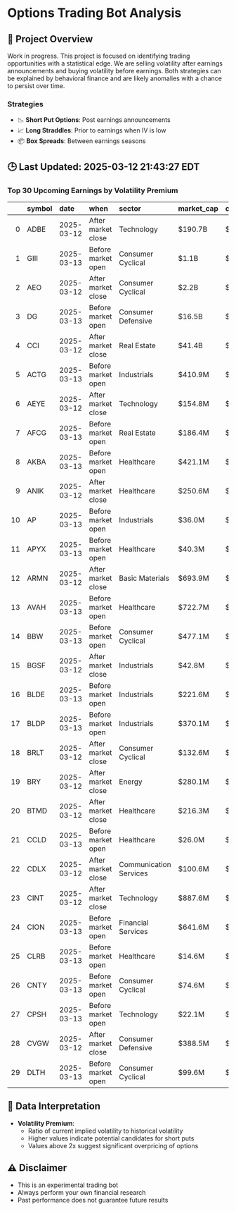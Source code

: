 # Options Trading Bot Analysis

## 🚀 Project Overview
Work in progress. This project is focused on identifying trading opportunities with a statistical edge.
We are selling volatility after earnings announcements and buying volatility before earnings.
Both strategies can be explained by behavioral finance and are likely anomalies with a chance to persist over time.

### Strategies
- 📉 **Short Put Options**: Post earnings announcements
- 📈 **Long Straddles**: Prior to earnings when IV is low
- 📦 **Box Spreads**: Between earnings seasons

## 🕒 Last Updated: 2025-03-12 21:43:27 EDT

### Top 30 Upcoming Earnings by Volatility Premium

|    | symbol   | date       | when               | sector                 | market_cap   | close   | hv_current   | iv_current   | vol_premium   |
|---:|:---------|:-----------|:-------------------|:-----------------------|:-------------|:--------|:-------------|:-------------|:--------------|
|  0 | ADBE     | 2025-03-12 | After market close | Technology             | $190.7B      | $433.66 | 21.74%       | 49.35%       | 2.27x         |
|  1 | GIII     | 2025-03-13 | Before market open | Consumer Cyclical      | $1.1B        | $25.92  | 36.34%       | 77.22%       | 2.12x         |
|  2 | AEO      | 2025-03-12 | After market close | Consumer Cyclical      | $2.2B        | $11.49  | 42.28%       | 72.10%       | 1.71x         |
|  3 | DG       | 2025-03-13 | Before market open | Consumer Defensive     | $16.5B       | $78.64  | 38.44%       | 60.43%       | 1.57x         |
|  4 | CCI      | 2025-03-12 | After market close | Real Estate            | $41.4B       | $97.63  | 22.84%       | 32.55%       | 1.43x         |
|  5 | ACTG     | 2025-03-13 | Before market open | Industrials            | $410.9M      | $4.23   | nan%         | nan%         | nanx          |
|  6 | AEYE     | 2025-03-12 | After market close | Technology             | $154.8M      | $12.08  | nan%         | nan%         | nanx          |
|  7 | AFCG     | 2025-03-13 | Before market open | Real Estate            | $186.4M      | $8.36   | nan%         | nan%         | nanx          |
|  8 | AKBA     | 2025-03-13 | Before market open | Healthcare             | $421.1M      | $1.93   | nan%         | nan%         | nanx          |
|  9 | ANIK     | 2025-03-12 | After market close | Healthcare             | $250.6M      | $16.79  | nan%         | nan%         | nanx          |
| 10 | AP       | 2025-03-13 | Before market open | Industrials            | $36.0M       | $1.84   | nan%         | nan%         | nanx          |
| 11 | APYX     | 2025-03-13 | Before market open | Healthcare             | $40.3M       | $1.05   | nan%         | nan%         | nanx          |
| 12 | ARMN     | 2025-03-12 | After market close | Basic Materials        | $693.9M      | $3.98   | nan%         | nan%         | nanx          |
| 13 | AVAH     | 2025-03-13 | Before market open | Healthcare             | $722.7M      | $3.82   | nan%         | nan%         | nanx          |
| 14 | BBW      | 2025-03-13 | Before market open | Consumer Cyclical      | $477.1M      | $36.09  | nan%         | nan%         | nanx          |
| 15 | BGSF     | 2025-03-12 | After market close | Industrials            | $42.8M       | $4.06   | nan%         | nan%         | nanx          |
| 16 | BLDE     | 2025-03-13 | Before market open | Industrials            | $221.6M      | $2.91   | nan%         | nan%         | nanx          |
| 17 | BLDP     | 2025-03-13 | Before market open | Industrials            | $370.1M      | $1.20   | nan%         | nan%         | nanx          |
| 18 | BRLT     | 2025-03-12 | After market close | Consumer Cyclical      | $132.6M      | $1.30   | nan%         | nan%         | nanx          |
| 19 | BRY      | 2025-03-12 | After market close | Energy                 | $280.1M      | $3.53   | nan%         | nan%         | nanx          |
| 20 | BTMD     | 2025-03-12 | After market close | Healthcare             | $216.3M      | $4.13   | nan%         | nan%         | nanx          |
| 21 | CCLD     | 2025-03-13 | Before market open | Healthcare             | $26.0M       | $1.60   | nan%         | nan%         | nanx          |
| 22 | CDLX     | 2025-03-12 | After market close | Communication Services | $100.6M      | $2.02   | nan%         | nan%         | nanx          |
| 23 | CINT     | 2025-03-12 | After market close | Technology             | $887.6M      | $6.50   | nan%         | nan%         | nanx          |
| 24 | CION     | 2025-03-13 | Before market open | Financial Services     | $641.6M      | $12.12  | nan%         | nan%         | nanx          |
| 25 | CLRB     | 2025-03-13 | Before market open | Healthcare             | $14.6M       | $0.31   | nan%         | nan%         | nanx          |
| 26 | CNTY     | 2025-03-13 | Before market open | Consumer Cyclical      | $74.6M       | $2.40   | nan%         | nan%         | nanx          |
| 27 | CPSH     | 2025-03-13 | Before market open | Technology             | $22.1M       | $1.57   | nan%         | nan%         | nanx          |
| 28 | CVGW     | 2025-03-12 | After market close | Consumer Defensive     | $388.5M      | $22.39  | nan%         | nan%         | nanx          |
| 29 | DLTH     | 2025-03-13 | Before market open | Consumer Cyclical      | $99.6M       | $2.96   | nan%         | nan%         | nanx          |

## 📝 Data Interpretation

- **Volatility Premium**: 
  - Ratio of current implied volatility to historical volatility
  - Higher values indicate potential candidates for short puts
  - Values above 2x suggest significant overpricing of options

## ⚠️ Disclaimer
- This is an experimental trading bot
- Always perform your own financial research
- Past performance does not guarantee future results
